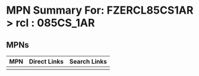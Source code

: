 



# MPN Summary For: FZERCL85CS1AR > rcl : 085CS_1AR

## MPNs
  

|MPN|Direct Links|Search Links|
| :--- | :--- | :--- |
||||
